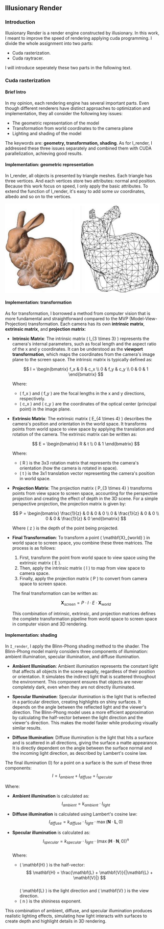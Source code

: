 ## Illusionary Render
### Introduction
Illusionary Render is a render engine constructed by illusionary. In this work, I meant to improve the speed of rendering applying cuda programming. I divide the whole assignment into two parts:
- Cuda rasterization.
- Cuda raytracer.

I will introduce seperately these two parts in the following text.

### Cuda rasterization
#### Brief Intro
In my opinion, each rendering engine has several important parts. Even though different renderers have distinct approaches to optimization and implementation, they all consider the following key issues:
- The geometric representation of the model
- Transformation from world coordinates to the camera plane
- Lighting and shading of the model
  
The keywords are: **geometry, transformation, shading**. As for I_render, I addressed these three issues separately and combined them with CUDA parallelization, achieving good results.

#### Implementation: geometric representation
In I_render, all objects is presented by triangle meshes. Each triangle has three vertices. And each vertices store two attributes: normal and position. Because this work focus on speed, I only apply the basic attributes. To extend the function of I_render, it's easy to add some uv coordinates, albedo and so on to the vertices.
<p align="center">
  <img src="README_image/The-Stanford-Bunny-shown-on-the-left-is-reconstructed-shown-on-the-right-397-points.png" alt="meshes of stanford bunny" />
</p>

#### Implementation: transformation
As for transformation, I borrowed a method from computer vision that is more fundamental and straightforward compared to the MVP (Model-View-Projection) transformation. Each camera has its own **intrinsic matrix**, **extrinsic matrix**, and **projection matrix**:

- **Intrinsic Matrix**:
    The intrinsic matrix \( I_{3 \times 3} \) represents the camera's internal parameters, such as focal length and the aspect ratio of the x and y coordinates. It can be understood as the **viewport transformation**, which maps the coordinates from the camera's image plane to the screen space. The intrinsic matrix is typically defined as:

    $$
    I = 
    \begin{bmatrix}
    f_x & 0 & c_x \\
    0 & f_y & c_y \\
    0 & 0 & 1
    \end{bmatrix}
    $$

    Where:
    - \( f_x \) and \( f_y \) are the focal lengths in the x and y directions, respectively.
    - \( c_x \) and \( c_y \) are the coordinates of the optical center (principal point) in the image plane.

- **Extrinsic Matrix**:
    The extrinsic matrix \( E_{4 \times 4} \) describes the camera's position and orientation in the world space. It transforms points from world space to view space by applying the translation and rotation of the camera. The extrinsic matrix can be written as:

    $$
    E = 
    \begin{bmatrix}
    R & t \\
    0 & 1
    \end{bmatrix}
    $$

    Where:
    - \( R \) is the 3x3 rotation matrix that represents the camera's orientation (how the camera is rotated in space).
    - \( t \) is the 3x1 translation vector representing the camera's position in world space.

- **Projection Matrix**:
    The projection matrix \( P_{3 \times 4} \) transforms points from view space to screen space, accounting for the perspective projection and creating the effect of depth in the 3D scene. For a simple perspective projection, the projection matrix is given by:

    $$
    P = 
    \begin{bmatrix}
    \frac{1}{z} & 0 & 0 & 0 \\
    0 & \frac{1}{z} & 0 & 0 \\
    0 & 0 & \frac{1}{z} & 0
    \end{bmatrix}
    $$

    Where \( z \) is the depth of the point being projected.

- **Final Transformation**:
    To transform a point \( \mathbf{X}_{world} \) in world space to screen space, you combine these three matrices. The process is as follows:
    1. First, transform the point from world space to view space using the extrinsic matrix \( E \).
    2. Then, apply the intrinsic matrix \( I \) to map from view space to camera space.
    3. Finally, apply the projection matrix \( P \) to convert from camera space to screen space.

    The final transformation can be written as:

    $$
    \mathbf{X}_{screen} = P \cdot I \cdot E \cdot \mathbf{X}_{world}
    $$

    This combination of intrinsic, extrinsic, and projection matrices defines the complete transformation pipeline from world space to screen space in computer vision and 3D rendering.

#### Implementation: shading
In `I_render`, I apply the Blinn-Phong shading method to the shader. The Blinn-Phong model mainly considers three components of illumination: ambient illumination, specular illumination, and diffuse illumination.

- **Ambient Illumination**:
Ambient illumination represents the constant light that affects all objects in the scene equally, regardless of their position or orientation. It simulates the indirect light that is scattered throughout the environment. This component ensures that objects are never completely dark, even when they are not directly illuminated.

- **Specular Illumination**:
Specular illumination is the light that is reflected in a particular direction, creating highlights on shiny surfaces. It depends on the angle between the reflected light and the viewer's direction. The Blinn-Phong model uses a more efficient approximation by calculating the half-vector between the light direction and the viewer's direction. This makes the model faster while producing visually similar results.

- **Diffuse Illumination**:
Diffuse illumination is the light that hits a surface and is scattered in all directions, giving the surface a matte appearance. It is directly dependent on the angle between the surface normal and the incoming light direction, as described by Lambert's cosine law.

The final illumination \(I\) for a point on a surface is the sum of these three components:
$$ I = I_{ambient} + I_{diffuse} + I_{specular} $$

Where:
- **Ambient illumination** is calculated as:  
  $$ I_{ambient} = k_{ambient} \cdot I_{light} $$

- **Diffuse illumination** is calculated using Lambert's cosine law:  
  $$ I_{diffuse} = k_{diffuse} \cdot I_{light} \cdot \max(\mathbf{N} \cdot \mathbf{L}, 0) $$

- **Specular illumination** is calculated as:  
  $$ I_{specular} = k_{specular} \cdot I_{light} \cdot \left( \max(\mathbf{H} \cdot \mathbf{N}, 0) \right)^n $$  
  Where:
  - \( \mathbf{H} \) is the half-vector:  
    $$ \mathbf{H} = \frac{\mathbf{L} + \mathbf{V}}{|\mathbf{L} + \mathbf{V}|} $$  
    \( \mathbf{L} \) is the light direction and \( \mathbf{V} \) is the view direction.
  - \( n \) is the shininess exponent.

This combination of ambient, diffuse, and specular illumination produces realistic lighting effects, simulating how light interacts with surfaces to create depth and highlight details in 3D rendering.
